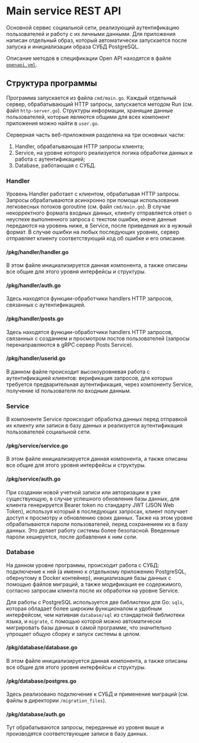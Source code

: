 # Main service REST API

Основной сервис социальной сети, реализующий аутентификацию пользователей и работу с их личными данными. Для приложения написан отдельный образ, который автоматически запускается после запуска и инициализации образа СУБД PostgreSQL.

Описание методов в спецификации Open API находятся в файле [`openapi.yml`](https://github.com/ninaiad/soa-project/blob/main-rest-api/main-service/openapi.yml).

## Структура программы

Программа запускается из файла `cmd/main.go`. Каждый отдельный сервер, обрабатывающий HTTP запросы, запускается методом Run (см. файл `http-server.go`). Структуры информации, хранящие данные пользователей, которые являются общими для всех компонент приложения можно найти в `user.go`.

Серверная часть веб-приложения разделена на три основных части: 
1. Handler, обрабатывающая HTTP запросы клиента;
2. Service, на уровне которого реализуется логика обработки данных и работа с аутентификацией;
3. Database, работающая с СУБД.

### Handler

Уровень Handler работает с клиентом, обрабатывая HTTP запросы. Запросы обрабатываются асинхронно при помощи использования легковесных потоков goroutine (см. файл `cmd/main.go`). В случае некорректного формата входных данных, клиенту отправляется ответ о неуспехе выполненного запроса с текстом ошибки, иначе данные передаются на уровень ниже, в Service, после приведения их в нужный формат. В случае ошибки на любых последующих уровнях, сервер отправляет клиенту соответствующий код об ошибке и его описание.

#### /pkg/handler/handler.go
В этом файле инициализируется данная компонента, а также описаны все общие для этого уровня интерфейсы и структуры.

#### /pkg/handler/auth.go
Здесь находятся функции-обработчики handlers HTTP запросов, связанных с аутентификацией.

#### /pkg/handler/posts.go
Здесь находятся функции-обработчики handlers HTTP запросов, связанных с созданием и просмотром постов пользователей (запросы перенаправляются в gRPC сервер Posts Service).

#### /pkg/handler/userid.go
В данном файле происходит высокоуровневая работа с аутентификацией клиентов: верификация запросов, для которых требуется предварительная аутентификация, через компоненту Service, получение id пользователя по входным данным.

### Service
В компоненте Service происходит обработка данных перед отправкой их клиенту или записи в базу данных и реализуется аутентификация пользователей социальной сети.

#### /pkg/service/service.go
В этом файле инициализируется данная компонента, а также описаны все общие для этого уровня интерфейсы и структуры.

#### /pkg/service/auth.go
При создании новой учетной записи или авторизации в уже существующую, в случае успешного обновления базы данных, для клиента генерируется Bearer token по стандарту JWT (JSON Web Token), используя который в последующих запросах, клиент получает доступ к просмотру и обновлению своих данных. 
Также на этом уровне обрабатываются пароли пользователей, перед сохранением их в базу данных. Это делает работу системы более безопасной. Введенные пароли хешируется, после добавления к ним соли. 

### Database

На данном уровне программы, происходит работа с СУБД: подключение к ней (а именно к отдельному приложению PostgreSQL, обернутому в Docker контейнер), инициализация базы данных с помощью файлов миграций, а также модификация ее содержимого, согласно запросам клиента после их обработки на уровне Service.

Для работы с PostgreSQL используется две библиотеки для Go: `sqlx`, которая обладает более широким функционалом и удобным интерфейсом, чем нативная `database/sql` из стандартной библиотеки языка, и `migrate`, с помощью которой можно автоматически мигрировать базы данных в самой программе, что значительно упрощает общую сборку и запуск системы в целом.

#### /pkg/database/database.go

В этом файле инициализируется данная компонента, а также описаны все общие для этого уровня интерфейсы и структуры.

#### /pkg/database/postgres.go

Здесь реализовано подключение к СУБД и применение миграций (см. файлы в директории `/migration_files`).

#### /pkg/database/auth.go

Тут обрабатываются запросы, переданные из уровня выше и производятся соответствующие записи в базу данных.
